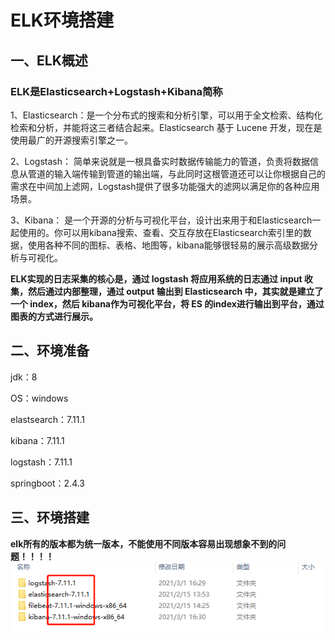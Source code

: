 # ELK环境搭建

## 一、ELK概述

### ELK是Elasticsearch+Logstash+Kibana简称

1、Elasticsearch：是一个分布式的搜索和分析引擎，可以用于全文检索、结构化检索和分析，并能将这三者结合起来。Elasticsearch 基于 Lucene 开发，现在是使用最广的开源搜索引擎之一。

2、Logstash： 简单来说就是一根具备实时数据传输能力的管道，负责将数据信息从管道的输入端传输到管道的输出端，与此同时这根管道还可以让你根据自己的需求在中间加上滤网，Logstash提供了很多功能强大的滤网以满足你的各种应用场景。

3、Kibana： 是一个开源的分析与可视化平台，设计出来用于和Elasticsearch一起使用的。你可以用kibana搜索、查看、交互存放在Elasticsearch索引里的数据，使用各种不同的图标、表格、地图等，kibana能够很轻易的展示高级数据分析与可视化。

**ELK实现的日志采集的核心是，通过 logstash 将应用系统的日志通过 input 收集，然后通过内部整理，通过 output 输出到 Elasticsearch 中，其实就是建立了一个 index，然后 kibana作为可视化平台，将 ES 的index进行输出到平台，通过图表的方式进行展示。**

## 二、环境准备

jdk：8

OS：windows

elastsearch：7.11.1

kibana：7.11.1

logstash：7.11.1

springboot：2.4.3

## 三、环境搭建

**elk所有的版本都为统一版本，不能使用不同版本容易出现想象不到的问题！！！！**
![图片](https://github.com/krystal961020/springboot-practice/blob/main/images/elk_version.png)

